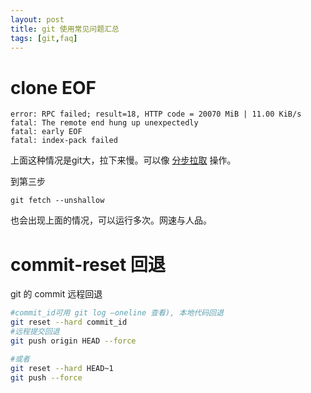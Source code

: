 ```yaml
---
layout: post
title: git 使用常见问题汇总
tags: [git,faq]
---
```


# clone EOF

```
error: RPC failed; result=18, HTTP code = 20070 MiB | 11.00 KiB/s
fatal: The remote end hung up unexpectedly
fatal: early EOF
fatal: index-pack failed
```

上面这种情况是git大，拉下来慢。可以像 [分步拉取](http://stackoverflow.com/questions/21277806/fatal-early-eof-fatal-index-pack-failed) 操作。

到第三步

```
git fetch --unshallow
```

也会出现上面的情况，可以运行多次。网速与人品。

# commit-reset 回退

git 的 commit 远程回退

```bash
#commit_id可用 git log –oneline 查看), 本地代码回退
git reset --hard commit_id
#远程提交回退
git push origin HEAD --force

#或者
git reset --hard HEAD~1
git push --force
```
